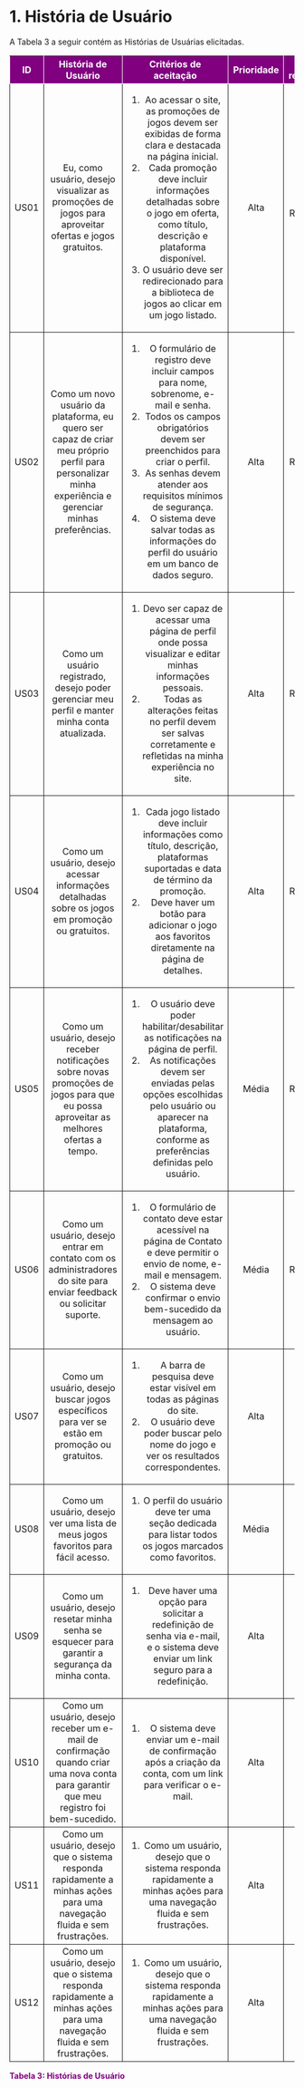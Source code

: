 # 1. História de Usuário

A Tabela 3 a seguir contém as Histórias de Usuárias elicitadas.

<table>
    <thead>
        <tr style="background-color: purple; color: white">
            <th style="border-style:solid;border-width:1px;text-align:center">ID</th>
            <th style="border-style:solid;border-width:1px;text-align:center">História de Usuário</th>
            <th style="border-style:solid;border-width:1px;text-align:center">Critérios de aceitação</th>
            <th style="border-style:solid;border-width:1px;text-align:center">Prioridade</th>
            <th style="border-style:solid;border-width:1px;text-align:center">RF/RNF relacionado</th>
        </tr>
    </thead>
    <tbody>
        <tr>
            <td style="border-style:solid;border-width:1px;text-align:center;vertical-align:middle" rowspan="1">US01</td>
            <td style="border-style:solid;border-width:1px;text-align:center;vertical-align:middle" rowspan="1">Eu, como usuário, desejo visualizar as promoções de jogos para aproveitar ofertas e jogos gratuitos.</td>
            <td style="border-style:solid;border-width:1px;text-align:center;vertical-align:middle" rowspan="1">
                <ol>
                    <li>Ao acessar o site, as promoções de jogos devem ser exibidas de forma clara e destacada na página inicial.</li>
                    <li>Cada promoção deve incluir informações detalhadas sobre o jogo em oferta, como título, descrição e plataforma disponível.</li>
                    <li>O usuário deve ser redirecionado para a biblioteca de jogos ao clicar em um jogo listado.</li>
                </ol>
            </td>
            <td style="border-style:solid;border-width:1px;text-align:center;vertical-align:middle">Alta</td>
            <td style="border-style:solid;border-width:1px;text-align:center;vertical-align:middle">RF02, RF03, RF15</td>
        </tr>
        <tr>
            <td style="border-style:solid;border-width:1px;text-align:center;vertical-align:middle" rowspan="1">US02</td>
            <td style="border-style:solid;border-width:1px;text-align:center;vertical-align:middle" rowspan="1">Como um novo usuário da plataforma, eu quero ser capaz de criar meu próprio perfil para personalizar minha experiência e gerenciar minhas preferências.</td>
            <td style="border-style:solid;border-width:1px;text-align:center;vertical-align:middle" rowspan="1">
                <ol>
                    <li>O formulário de registro deve incluir campos para nome, sobrenome, e-mail e senha.</li>
                    <li>Todos os campos obrigatórios devem ser preenchidos para criar o perfil.</li>
                    <li>As senhas devem atender aos requisitos mínimos de segurança.</li>
                    <li>O sistema deve salvar todas as informações do perfil do usuário em um banco de dados seguro.</li>
                </ol>
            </td>
            <td style="border-style:solid;border-width:1px;text-align:center;vertical-align:middle">Alta</td>
            <td style="border-style:solid;border-width:1px;text-align:center;vertical-align:middle">RF01, RF07</td>
        </tr>
        <tr>
            <td style="border-style:solid;border-width:1px;text-align:center;vertical-align:middle" rowspan="1">US03</td>
            <td style="border-style:solid;border-width:1px;text-align:center;vertical-align:middle" rowspan="1">Como um usuário registrado, desejo poder gerenciar meu perfil e manter minha conta atualizada.</td>
            <td style="border-style:solid;border-width:1px;text-align:center;vertical-align:middle" rowspan="1">
                <ol>
                    <li>Devo ser capaz de acessar uma página de perfil onde possa visualizar e editar minhas informações pessoais.</li>
                    <li>Todas as alterações feitas no perfil devem ser salvas corretamente e refletidas na minha experiência no site.</li>
                </ol>
            </td>
            <td style="border-style:solid;border-width:1px;text-align:center;vertical-align:middle">Alta</td>
            <td style="border-style:solid;border-width:1px;text-align:center;vertical-align:middle">RF01, RF05</td>
        </tr>
        <tr>
            <td style="border-style:solid;border-width:1px;text-align:center;vertical-align:middle" rowspan="1">US04</td>
            <td style="border-style:solid;border-width:1px;text-align:center;vertical-align:middle" rowspan="1">Como um usuário, desejo acessar informações detalhadas sobre os jogos em promoção ou gratuitos.</td>
            <td style="border-style:solid;border-width:1px;text-align:center;vertical-align:middle" rowspan="1">
                <ol>
                    <li>Cada jogo listado deve incluir informações como título, descrição, plataformas suportadas e data de término da promoção.</li>
                    <li>Deve haver um botão para adicionar o jogo aos favoritos diretamente na página de detalhes.</li>
                </ol>
            </td>
            <td style="border-style:solid;border-width:1px;text-align:center;vertical-align:middle">Alta</td>
            <td style="border-style:solid;border-width:1px;text-align:center;vertical-align:middle">RF03, RF14</td>
        </tr>
        <tr>
            <td style="border-style:solid;border-width:1px;text-align:center;vertical-align:middle" rowspan="1">US05</td>
            <td style="border-style:solid;border-width:1px;text-align:center;vertical-align:middle" rowspan="1">Como um usuário, desejo receber notificações sobre novas promoções de jogos para que eu possa aproveitar as melhores ofertas a tempo.</td>
            <td style="border-style:solid;border-width:1px;text-align:center;vertical-align:middle" rowspan="1">
                <ol>
                    <li>O usuário deve poder habilitar/desabilitar as notificações na página de perfil.</li>
                    <li>As notificações devem ser enviadas pelas opções escolhidas pelo usuário ou aparecer na plataforma, conforme as preferências definidas pelo usuário.</li>
                </ol>
            </td>
            <td style="border-style:solid;border-width:1px;text-align:center;vertical-align:middle">Média</td>
            <td style="border-style:solid;border-width:1px;text-align:center;vertical-align:middle">RF04, RF13</td>
        </tr>
        <tr>
            <td style="border-style:solid;border-width:1px;text-align:center;vertical-align:middle" rowspan="1">US06</td>
            <td style="border-style:solid;border-width:1px;text-align:center;vertical-align:middle" rowspan="1">Como um usuário, desejo entrar em contato com os administradores do site para enviar feedback ou solicitar suporte.</td>
            <td style="border-style:solid;border-width:1px;text-align:center;vertical-align:middle" rowspan="1">
                <ol>
                    <li>O formulário de contato deve estar acessível na página de Contato e deve permitir o envio de nome, e-mail e mensagem.</li>
                    <li>O sistema deve confirmar o envio bem-sucedido da mensagem ao usuário.</li>
                </ol>
            </td>
            <td style="border-style:solid;border-width:1px;text-align:center;vertical-align:middle">Média</td>
            <td style="border-style:solid;border-width:1px;text-align:center;vertical-align:middle">RF08, RF09</td>
        </tr>
        <tr>
            <td style="border-style:solid;border-width:1px;text-align:center;vertical-align:middle" rowspan="1">US07</td>
            <td style="border-style:solid;border-width:1px;text-align:center;vertical-align:middle" rowspan="1">Como um usuário, desejo buscar jogos específicos para ver se estão em promoção ou gratuitos.</td>
            <td style="border-style:solid;border-width:1px;text-align:center;vertical-align:middle" rowspan="1">
                <ol>
                    <li>A barra de pesquisa deve estar visível em todas as páginas do site.</li>
                    <li>O usuário deve poder buscar pelo nome do jogo e ver os resultados correspondentes.</li>
                </ol>
            </td>
            <td style="border-style:solid;border-width:1px;text-align:center;vertical-align:middle">Alta</td>
            <td style="border-style:solid;border-width:1px;text-align:center;vertical-align:middle">RF16</td>
        </tr>
        <tr>
            <td style="border-style:solid;border-width:1px;text-align:center;vertical-align:middle" rowspan="1">US08</td>
            <td style="border-style:solid;border-width:1px;text-align:center;vertical-align:middle" rowspan="1">Como um usuário, desejo ver uma lista de meus jogos favoritos para fácil acesso.</td>
            <td style="border-style:solid;border-width:1px;text-align:center;vertical-align:middle" rowspan="1">
                <ol>
                    <li>O perfil do usuário deve ter uma seção dedicada para listar todos os jogos marcados como favoritos.</li>
                </ol>
            </td>
            <td style="border-style:solid;border-width:1px;text-align:center;vertical-align:middle">Média</td>
            <td style="border-style:solid;border-width:1px;text-align:center;vertical-align:middle">RF05</td>
        </tr>
        <tr>
            <td style="border-style:solid;border-width:1px;text-align:center;vertical-align:middle" rowspan="1">US09</td>
            <td style="border-style:solid;border-width:1px;text-align:center;vertical-align:middle" rowspan="1">Como um usuário, desejo resetar minha senha se esquecer para garantir a segurança da minha conta.</td>
            <td style="border-style:solid;border-width:1px;text-align:center;vertical-align:middle" rowspan="1">
                <ol>
                    <li>Deve haver uma opção para solicitar a redefinição de senha via e-mail, e o sistema deve enviar um link seguro para a redefinição.</li>
                </ol>
            </td>
            <td style="border-style:solid;border-width:1px;text-align:center;vertical-align:middle">Alta</td>
            <td style="border-style:solid;border-width:1px;text-align:center;vertical-align:middle">RF18</td>
        </tr>
         <tr>
            <td style="border-style:solid;border-width:1px;text-align:center;vertical-align:middle" rowspan="1">US10</td>
            <td style="border-style:solid;border-width:1px;text-align:center;vertical-align:middle" rowspan="1">Como um usuário, desejo receber um e-mail de confirmação quando criar uma nova conta para garantir que meu registro foi bem-sucedido.</td>
            <td style="border-style:solid;border-width:1px;text-align:center;vertical-align:middle" rowspan="1">
                <ol>
                    <li>O sistema deve enviar um e-mail de confirmação após a criação da conta, com um link para verificar o e-mail.</li>
                </ol>
            </td>
            <td style="border-style:solid;border-width:1px;text-align:center;vertical-align:middle">Alta</td>
            <td style="border-style:solid;border-width:1px;text-align:center;vertical-align:middle">RF17</td>
        </tr>
         <tr>
            <td style="border-style:solid;border-width:1px;text-align:center;vertical-align:middle" rowspan="1">US11</td>
            <td style="border-style:solid;border-width:1px;text-align:center;vertical-align:middle" rowspan="1">Como um usuário, desejo que o sistema responda rapidamente a minhas ações para uma navegação fluida e sem frustrações.</td>
            <td style="border-style:solid;border-width:1px;text-align:center;vertical-align:middle" rowspan="1">
                <ol>
                    <li>Como um usuário, desejo que o sistema responda rapidamente a minhas ações para uma navegação fluida e sem frustrações.</li>
                </ol>
            </td>
            <td style="border-style:solid;border-width:1px;text-align:center;vertical-align:middle">Alta</td>
            <td style="border-style:solid;border-width:1px;text-align:center;vertical-align:middle">RF18</td>
        </tr>
         <tr>
            <td style="border-style:solid;border-width:1px;text-align:center;vertical-align:middle" rowspan="1">US12</td>
            <td style="border-style:solid;border-width:1px;text-align:center;vertical-align:middle" rowspan="1">Como um usuário, desejo que o sistema responda rapidamente a minhas ações para uma navegação fluida e sem frustrações.</td>
            <td style="border-style:solid;border-width:1px;text-align:center;vertical-align:middle" rowspan="1">
                <ol>
                    <li>Como um usuário, desejo que o sistema responda rapidamente a minhas ações para uma navegação fluida e sem frustrações.</li>
                </ol>
            </td>
            <td style="border-style:solid;border-width:1px;text-align:center;vertical-align:middle">Alta</td>
            <td style="border-style:solid;border-width:1px;text-align:center;vertical-align:middle">RF18</td>
        </tr>
    </tbody>
</table>

<div style="color:purple; font-weight:bold;">Tabela 3: Histórias de Usuário</div>

